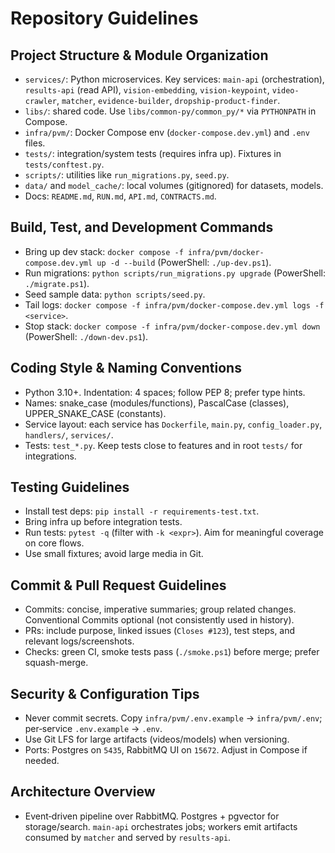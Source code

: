 # Repository Guidelines

## Project Structure & Module Organization
- `services/`: Python microservices. Key services: `main-api` (orchestration), `results-api` (read API), `vision-embedding`, `vision-keypoint`, `video-crawler`, `matcher`, `evidence-builder`, `dropship-product-finder`.
- `libs/`: shared code. Use `libs/common-py/common_py/*` via `PYTHONPATH` in Compose.
- `infra/pvm/`: Docker Compose env (`docker-compose.dev.yml`) and `.env` files.
- `tests/`: integration/system tests (requires infra up). Fixtures in `tests/conftest.py`.
- `scripts/`: utilities like `run_migrations.py`, `seed.py`.
- `data/` and `model_cache/`: local volumes (gitignored) for datasets, models.
- Docs: `README.md`, `RUN.md`, `API.md`, `CONTRACTS.md`.

## Build, Test, and Development Commands
- Bring up dev stack: `docker compose -f infra/pvm/docker-compose.dev.yml up -d --build` (PowerShell: `./up-dev.ps1`).
- Run migrations: `python scripts/run_migrations.py upgrade` (PowerShell: `./migrate.ps1`).
- Seed sample data: `python scripts/seed.py`.
- Tail logs: `docker compose -f infra/pvm/docker-compose.dev.yml logs -f <service>`.
- Stop stack: `docker compose -f infra/pvm/docker-compose.dev.yml down` (PowerShell: `./down-dev.ps1`).

## Coding Style & Naming Conventions
- Python 3.10+. Indentation: 4 spaces; follow PEP 8; prefer type hints.
- Names: snake_case (modules/functions), PascalCase (classes), UPPER_SNAKE_CASE (constants).
- Service layout: each service has `Dockerfile`, `main.py`, `config_loader.py`, `handlers/`, `services/`.
- Tests: `test_*.py`. Keep tests close to features and in root `tests/` for integrations.

## Testing Guidelines
- Install test deps: `pip install -r requirements-test.txt`.
- Bring infra up before integration tests.
- Run tests: `pytest -q` (filter with `-k <expr>`). Aim for meaningful coverage on core flows.
- Use small fixtures; avoid large media in Git.

## Commit & Pull Request Guidelines
- Commits: concise, imperative summaries; group related changes. Conventional Commits optional (not consistently used in history).
- PRs: include purpose, linked issues (`Closes #123`), test steps, and relevant logs/screenshots.
- Checks: green CI, smoke tests pass (`./smoke.ps1`) before merge; prefer squash-merge.

## Security & Configuration Tips
- Never commit secrets. Copy `infra/pvm/.env.example` → `infra/pvm/.env`; per‑service `.env.example` → `.env`.
- Use Git LFS for large artifacts (videos/models) when versioning.
- Ports: Postgres on `5435`, RabbitMQ UI on `15672`. Adjust in Compose if needed.

## Architecture Overview
- Event‑driven pipeline over RabbitMQ. Postgres + pgvector for storage/search. `main-api` orchestrates jobs; workers emit artifacts consumed by `matcher` and served by `results-api`.

